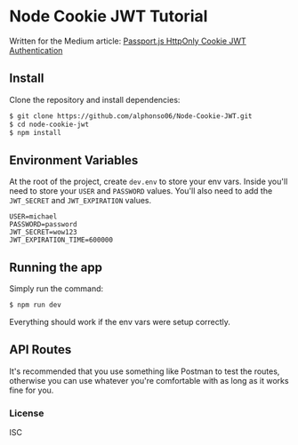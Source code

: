 # Node Cookie JWT Tutorial
Written for the Medium article: 
[Passport.js HttpOnly Cookie JWT Authentication](medium.com)

## Install
Clone the repository and install dependencies:
```sh
$ git clone https://github.com/alphonso06/Node-Cookie-JWT.git
$ cd node-cookie-jwt
$ npm install
```

## Environment Variables
At the root of the project, create `dev.env` to store your env vars. Inside 
you'll need to store your `USER` and `PASSWORD` values. You'll also need to add 
the `JWT_SECRET` and `JWT_EXPIRATION` values.

```env
USER=michael
PASSWORD=password
JWT_SECRET=wow123
JWT_EXPIRATION_TIME=600000
```

## Running the app
Simply run the command:
```sh
$ npm run dev
```
Everything should work if the env vars were setup correctly.

## API Routes
It's recommended that you use something like Postman to test the routes, 
otherwise you can use whatever you're comfortable with as long as it works fine 
for you.

### License
ISC